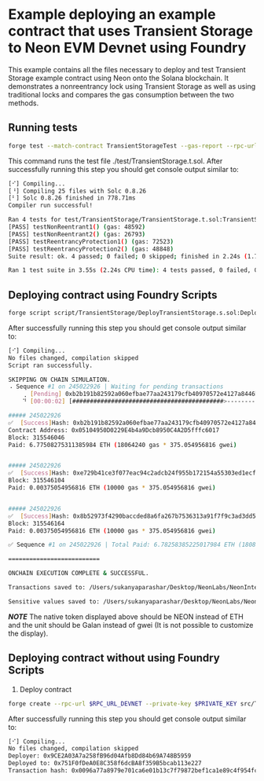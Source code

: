 # Example deploying an example contract that uses Transient Storage to Neon EVM Devnet using Foundry

This example contains all the files necessary to deploy and test Transient Storage example contract using Neon onto the Solana blockchain. It demonstrates a nonreentrancy lock using Transient Storage as well as using traditional locks and compares the gas consumption between the two methods.

## Running tests

```sh
forge test --match-contract TransientStorageTest --gas-report --rpc-url $RPC_URL_DEVNET --evm-version cancun
```

This command runs the test file ./test/TransientStorage.t.sol. After successfully running this step you should get console output similar to:

```sh
[⠊] Compiling...
[⠘] Compiling 25 files with Solc 0.8.26
[⠃] Solc 0.8.26 finished in 778.71ms
Compiler run successful!

Ran 4 tests for test/TransientStorage/TransientStorage.t.sol:TransientStorageTest
[PASS] testNonReentrant1() (gas: 48592)
[PASS] testNonReentrant2() (gas: 26793)
[PASS] testReentrancyProtection1() (gas: 72523)
[PASS] testReentrancyProtection2() (gas: 48848)
Suite result: ok. 4 passed; 0 failed; 0 skipped; finished in 2.24s (1.78ms CPU time)

Ran 1 test suite in 3.55s (2.24s CPU time): 4 tests passed, 0 failed, 0 skipped (4 total tests)
```

## Deploying contract using Foundry Scripts

```sh
forge script script/TransientStorage/DeployTransientStorage.s.sol:DeployTransientStorage --broadcast --rpc-url $RPC_URL_DEVNET --legacy --skip-simulation --evm-version cancun
```

After successfully running this step you should get console output similar to:

```sh
[⠊] Compiling...
No files changed, compilation skipped
Script ran successfully.

SKIPPING ON CHAIN SIMULATION.
⠠ Sequence #1 on 245022926 | Waiting for pending transactions
    ⢀ [Pending] 0xb2b191b82592a060efbae77aa243179cfb40970572e4127a8446beefa459c134
    ⠙ [00:00:02] [###########################################>--------------------------------------------------------------------------------------] 1/3 txes (4.0s)

##### 245022926
✅  [Success]Hash: 0xb2b191b82592a060efbae77aa243179cfb40970572e4127a8446beefa459c134
Contract Address: 0x05104950D0229E4b4a9Dcb8950C4A2D5fffc6017
Block: 315546046
Paid: 6.77508275311385984 ETH (18064240 gas * 375.054956816 gwei)


##### 245022926
✅  [Success]Hash: 0xe729b41ce3f077eac94c2adcb24f955b172154a55303ed1ecf928e4471d11770
Block: 315546104
Paid: 0.00375054956816 ETH (10000 gas * 375.054956816 gwei)


##### 245022926
✅  [Success]Hash: 0x8b52973f4290baccded8a6fa267b7536313a91f7f9c3ad3dd5a6e367484153c1
Block: 315546164
Paid: 0.00375054956816 ETH (10000 gas * 375.054956816 gwei)

✅ Sequence #1 on 245022926 | Total Paid: 6.78258385225017984 ETH (18084240 gas * avg 375.054956816 gwei)

==========================

ONCHAIN EXECUTION COMPLETE & SUCCESSFUL.

Transactions saved to: /Users/sukanyaparashar/Desktop/NeonLabs/NeonInternalRepositories/neon-tutorials/foundry/broadcast/DeployTransientStorage.s.sol/245022926/run-latest.json

Sensitive values saved to: /Users/sukanyaparashar/Desktop/NeonLabs/NeonInternalRepositories/neon-tutorials/foundry/cache/DeployTransientStorage.s.sol/245022926/run-latest.json

```

**_NOTE_** The native token displayed above should be NEON instead of ETH and the unit should be Galan instead of gwei (It is not possible to customize the display).

## Deploying contract without using Foundry Scripts

1. Deploy contract

```sh
forge create --rpc-url $RPC_URL_DEVNET --private-key $PRIVATE_KEY src/TransientStorage/TransientStorage.sol:TransientStorage --legacy --evm-version cancun
```

After successfully running this step you should get console output similar to:

```sh
[⠊] Compiling...
No files changed, compilation skipped
Deployer: 0x9CE2A03A7a258fB96d04Afb8Dd84b69A748B5959
Deployed to: 0x751F0fDeA0E8C358f6dcBA8f359B5bcab113e227
Transaction hash: 0x0096a77a8979e701ca6e01b13c7f79872bef1ca1e89c4f954fceb1cd8eae7873
```
